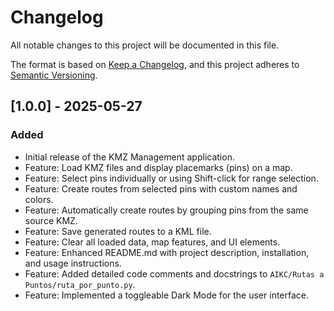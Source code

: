 # Changelog

All notable changes to this project will be documented in this file.

The format is based on [Keep a Changelog](https://keepachangelog.com/en/1.0.0/),
and this project adheres to [Semantic Versioning](https://semver.org/spec/v2.0.0.html).

## [1.0.0] - 2025-05-27

### Added
- Initial release of the KMZ Management application.
- Feature: Load KMZ files and display placemarks (pins) on a map.
- Feature: Select pins individually or using Shift-click for range selection.
- Feature: Create routes from selected pins with custom names and colors.
- Feature: Automatically create routes by grouping pins from the same source KMZ.
- Feature: Save generated routes to a KML file.
- Feature: Clear all loaded data, map features, and UI elements.
- Feature: Enhanced README.md with project description, installation, and usage instructions.
- Feature: Added detailed code comments and docstrings to `AIKC/Rutas a Puntos/ruta_por_punto.py`.
- Feature: Implemented a toggleable Dark Mode for the user interface.
